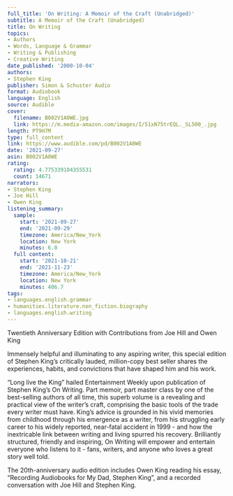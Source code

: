 ```yaml
---
full_title: 'On Writing: A Memoir of the Craft (Unabridged)'
subtitle: A Memoir of the Craft (Unabridged)
title: On Writing
topics:
- Authors
- Words, Language & Grammar
- Writing & Publishing
- Creative Writing
date_published: '2000-10-04'
authors:
- Stephen King
publisher: Simon & Schuster Audio
format: Audiobook
language: English
source: Audible
cover:
  filename: B002V1A0WE.jpg
  link: https://m.media-amazon.com/images/I/51xN75trEQL._SL500_.jpg
length: PT9H7M
type: full_content
link: https://www.audible.com/pd/B002V1A0WE
date: '2021-09-27'
asin: B002V1A0WE
rating:
  rating: 4.775339104355531
  count: 14671
narrators:
- Stephen King
- Joe Hill
- Owen King
listening_summary:
  sample:
    start: '2021-09-27'
    end: '2021-09-29'
    timezone: America/New_York
    location: New York
    minutes: 6.0
  full content:
    start: '2021-10-21'
    end: '2021-11-23'
    timezone: America/New_York
    location: New York
    minutes: 406.7
tags:
- languages.english.grammar
- humanities.literature.non_fiction.biography
- languages.english.writing
---
```

Twentieth Anniversary Edition with Contributions from Joe Hill and Owen King

Immensely helpful and illuminating to any aspiring writer, this special edition of Stephen King’s critically lauded, million-copy best seller shares the experiences, habits, and convictions that have shaped him and his work.

“Long live the King” hailed Entertainment Weekly upon publication of Stephen King’s On Writing. Part memoir, part master class by one of the best-selling authors of all time, this superb volume is a revealing and practical view of the writer’s craft, comprising the basic tools of the trade every writer must have. King’s advice is grounded in his vivid memories from childhood through his emergence as a writer, from his struggling early career to his widely reported, near-fatal accident in 1999 - and how the inextricable link between writing and living spurred his recovery. Brilliantly structured, friendly and inspiring, On Writing will empower and entertain everyone who listens to it - fans, writers, and anyone who loves a great story well told.

The 20th-anniversary audio edition includes Owen King reading his essay, “Recording Audiobooks for My Dad, Stephen King”, and a recorded conversation with Joe Hill and Stephen King.


